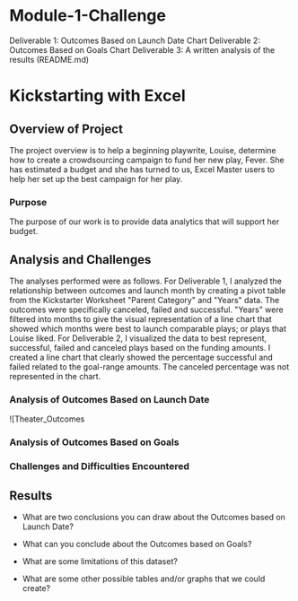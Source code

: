# Module-1-Challenge
Deliverable 1: Outcomes Based on Launch Date Chart 
Deliverable 2: Outcomes Based on Goals Chart 
Deliverable 3: A written analysis of the results (README.md)
# Kickstarting with Excel

## Overview of Project
The project overview is to help a beginning playwrite, Louise, determine how to create a crowdsourcing campaign to fund her new play, Fever.  She has estimated a budget and she has turned to us, Excel Master users to help her set up the best campaign for her play.

### Purpose
The purpose of our work is to provide data analytics that will support her budget.

## Analysis and Challenges
The analyses performed were as follows.  For Deliverable 1, I analyzed the relationship between outcomes and launch month by creating a pivot table from the Kickstarter Worksheet "Parent Category" and "Years" data.  The outcomes were specifically canceled, failed and successful. "Years" were filtered into months to give the visual representation of a line chart that showed which months were best to launch comparable plays; or plays that Louise liked.  For Deliverable 2, I visualized the data to best represent, successful, failed and canceled plays based on the funding amounts. I created a line chart that clearly showed the percentage successful and failed related to the goal-range amounts.  The canceled percentage was not represented in the chart.


### Analysis of Outcomes Based on Launch Date
![Theater_Outcomes

### Analysis of Outcomes Based on Goals

### Challenges and Difficulties Encountered

## Results

- What are two conclusions you can draw about the Outcomes based on Launch Date?

- What can you conclude about the Outcomes based on Goals?

- What are some limitations of this dataset?

- What are some other possible tables and/or graphs that we could create?

